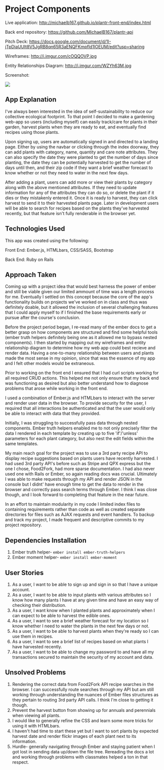 # Project Components

Live application: <http://michaelb167.github.io/plantr-front-end/index.html>

Back end repository: <https://github.com/MichaelB167/plantr-api>

Pitch Deck: <https://docs.google.com/document/d/1I-jTpDiaUUIt8V5JgRB8qn65R3aENQFKmpfld1lOEUM/edit?usp=sharing>

Wireframes: <http://i.imgur.com/cOQQOVP.jpg>

Entity Relationships Diagram: <http://i.imgur.com/WZYh63M.jpg>

Screenshot:

<img src="http://i.imgur.com/M3WriEW.jpg">

## App Explanation

I've always been interested in the idea of self-sustainability to reduce our collective ecological footprint.  To that point I decided to make a gardening web-app so users (including myself) can easily track/care for plants in their garden, harvest plants when they are ready to eat, and eventually find recipes using those plants.

Upon signing up, users are automatically signed in and directed to a landing page.  Either by using the navbar or clicking through the index doorway, they can add plants with category, name, quantity and care note attributes.  They can also specify the date they were planted to get the number of days since planting, the date they can be potentially harvested to get the number of days until then, and their zip code if they want a brief weather forecast to know whether or not they need to water in the next few days.

After adding a plant, users can add more or view their plants by category along with the above mentioned attributes.  If they need to update information for any of the attributes they can do so, or delete the plant if it dies or they mistakenly entered it.  Once it is ready to harvest, they can click harvest to send it to their harvested plants page.  Later in development users will be able to search for recipes based on the plants they've harvested recently, but that feature isn't fully renderable in the browser yet.

## Technologies Used

This app was created using the following:

Front End: Ember.js, HTMLbars, CSS/SASS, Bootstrap

Back End: Ruby on Rails

## Approach Taken

Coming up with a project idea that would best harness the power of ember and
still be viable given our limited ammount of time was a length process for me.
Eventually I settled on this concept because the core of the app's
functionality builds on projects we've worked on in class and thus was
definitely doable, but it allowed the inclusion of several challenging
features that I could apply myself to if I finished the base requirements early
or pursue after the course's conclusion.

Before the project period began, I re-read many of the ember docs to get a
better grasp on how components are structured and find some helpful tools
(ember truth helpers definitely being one as it allowed me to bypass nested
components).  I then started by mapping out my wireframes and entity
relationship diagram to determine how my web app could best recieve and render
data.  Having a one-to-many relationship between users and plants made the most
sense in my opinion, since that was the essence of my app and I felt other
models would be extraneous.

Prior to working on the front end I ensured that I had curl scripts working for
all required CRUD actions.  This helped me not only ensure that my back end was
functioning as desired but also better understand how to diagnose problems that
arose while working in the front end.

I used a combination of Ember.js and HTMLbars to interact with the server
and render user data in the browser.  To provide security for the user, I
required that all interactions be authenticated and that the user would only be
able to interact with data that they provided.

Initially, I was struggling to successfully pass data through nested components.
Ember truth helpers enabled me to not only precisely filter the data I rendered
in each template by creating up to five 'if'/'unless' parameters for each plant
category, but also nest the edit fields within the same templates.

My main reach goal for the project was to use a 3rd party recipe API to
display recipe suggestions based on plants users have recently harvested.  I
had used 3rd party API's before such as Stripe and QPX express but the one I
chose, Food2Fork, had more sparse documentation.  I had also never used one with
Rails or Ember, so again reading docs was crucial.  Ultimately I was able to
make requests through my API and render JSON in the console but I didnt' have
enough time to get the data to render in the browser and correctly pass search
terms through Ember.  I think I was close though, and I look forward to
completing that feature in the near future.

In an effort to maintain modularity in my code I limited index files to
containing requirements rather than code as well as created separate directories
for files such as AJAX requests and event handlers.  To backup and track my
project, I made frequent and descriptive commits to my project repository.

## Dependencies Installation

1.  Ember truth helper- `ember install ember-truth-helpers`
1.  Ember moment helper- `ember install ember-moment`

## User Stories

1.  As a user, I want to be able to sign up and sign in so that I have a unique
account.
1.  As a user, I want to be able to input plants with various attributes so I know how many plants I have at any given time and have an easy way of checking their distribution.
1.  As a user, I want know when I planted plants and approximately when I can expect to be able to harvest the edible ones.
1.  As a user, I want to see a brief weather forecast for my location so I know whether I need to water the plants in the next few days or not.
1.  As a user, I want to be able to harvest plants when they're ready so I can use them in recipes.
1.  As a user, I want to see a brief list of recipes based on what plants I have harvested recently.
1.  As a user, I want to be able to change my password to and have all my transactions secured to maintain the security of my account and data.

## Unsolved Problems

1.  Rendering the correct data from Food2Fork API recipe searches in the browser.  I can successfully route searches through my API but am still working through understanding the nuances of Ember files structures as they pertain to routing 3rd party API calls.  I think I'm close to getting it though.
1.  Prevent the harvest button from showing up for annuals and perennials when viewing all plants.
1.  I would like to generally refine the CSS and learn some more tricks for using it with HTMLbars.
1.  I haven't had time to start these yet but I want to sort plants by expected harvest date and render flickr images of each plant next to its information.
1.  Hurdle- generally navigating through Ember and staying patient when I got lost in sending data up/down the file tree.  Rereading the docs a lot and working through problems with classmates helped a ton in that respect.
